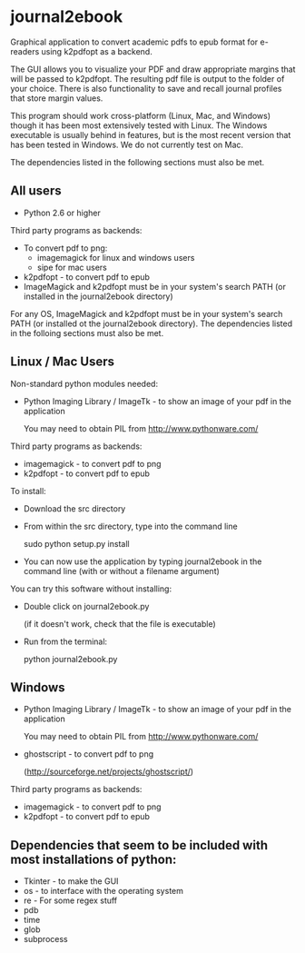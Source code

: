 journal2ebook
=============

Graphical application to convert academic pdfs to epub format for
e-readers using k2pdfopt as a backend.

The GUI allows you to visualize your PDF and draw appropriate margins
that will be passed to k2pdfopt. The resulting pdf file is output to
the folder of your choice. There is also functionality to save and
recall journal profiles that store margin values.

This program should work cross-platform (Linux, Mac, and Windows) though it has been most extensively tested with Linux. The Windows executable is usually behind in features, but is the most recent version that has been tested in Windows. We do not currently test on Mac.

The dependencies listed in the following sections must also be met.

All users
---------
* Python 2.6 or higher

Third party programs as backends:

* To convert pdf to png:
  * imagemagick for linux and windows users
  * sipe for mac users
* k2pdfopt - to convert pdf to epub
* ImageMagick and k2pdfopt must be in your system's search PATH (or installed in the journal2ebook directory)

For any OS, ImageMagick and k2pdfopt must be in your system's search PATH (or
installed ot the journal2ebook directory). The dependencies listed in the folloing sections must also be met.

Linux / Mac Users
-----------------
Non-standard python modules needed:

* Python Imaging Library / ImageTk - to show an image of your pdf in
the application

  You may need to obtain PIL from http://www.pythonware.com/

Third party programs as backends:

* imagemagick - to convert pdf to png
* k2pdfopt - to convert pdf to epub

To install:

* Download the src directory

* From within the src directory, type into the command line

  sudo python setup.py install

* You can now use the application by typing journal2ebook in the command line (with or without a filename argument)

You can try this software without installing:

* Double click on journal2ebook.py

  (if it doesn't work, check that the file is executable)

* Run from the terminal:

  python journal2ebook.py


Windows
-------
* Python Imaging Library / ImageTk - to show an image of your pdf in
the application

  You may need to obtain PIL from http://www.pythonware.com/

* ghostscript - to convert pdf to png

  (http://sourceforge.net/projects/ghostscript/)

Third party programs as backends:

* imagemagick - to convert pdf to png
* k2pdfopt - to convert pdf to epub



Dependencies that seem to be included with most installations of python:
------------------------------------------------------------------------

* Tkinter - to make the GUI
* os - to interface with the operating system
* re - For some regex stuff
* pdb
* time
* glob
* subprocess
